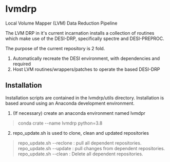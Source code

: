 # lvmdrp
Local Volume Mapper (LVM) Data Reduction Pipeline

The LVM DRP in it's current incarnation installs a collection of routines which make use of the DESI-DRP, specifically spectre and DESI-PREPROC.

The purpose of the current repository is 2 fold. 

1. Automatically recreate the DESI environment, with dependencies and required  
2. Host LVM routines/wrappers/patches to operate the based DESI-DRP


## Installation
Installation scripts are contained in the lvmdrp/utils directory.
Installation is based around using an Anaconda development environment. 
1. (If necessary) create an anaconda environment named lvmdpr
> conda crate --name lvmdrp python=3.8
2. repo_update.sh is used to clone, clean and updated repositories
> repo_update.sh --reclone : pull all dependent repositories.
> repo_update.sh --update  : pull changes from dependent repositories.
> repo_update.sh --clean   : Delete all dependent repositories.